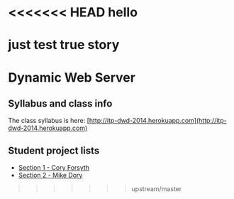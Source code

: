 <<<<<<< HEAD
hello
=====

just test
true story
=======
# Dynamic Web Server

## Syllabus and class info

The class syllabus is here: [http://itp-dwd-2014.herokuapp.com](http://itp-dwd-2014.herokuapp.com)


## Student project lists

- [Section 1 - Cory Forsyth](https://github.com/DWDatITP/DynamicWebServer/blob/master/classList-Cory.md)
- [Section 2 - Mike Dory](https://github.com/DWDatITP/DynamicWebServer/blob/master/classList-Dory.md)

>>>>>>> upstream/master
